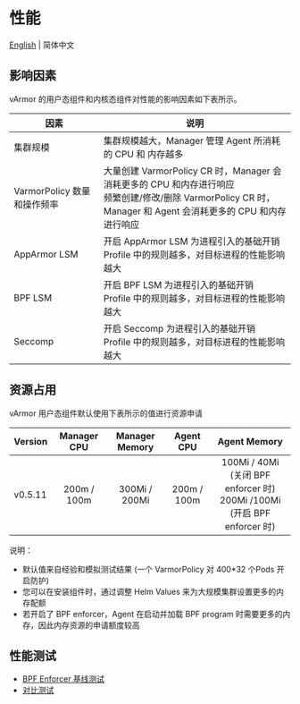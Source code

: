 # 性能
[English](index.md) | 简体中文

## 影响因素

vArmor 的用户态组件和内核态组件对性能的影响因素如下表所示。

| 因素 | 说明 |
| --- | ---- |
| 集群规模                   | 集群规模越大，Manager 管理 Agent 所消耗的 CPU 和 内存越多 |
| VarmorPolicy 数量和操作频率 | 大量创建 VarmorPolicy CR 时，Manager 会消耗更多的 CPU 和内存进行响应<br />频繁创建/修改/删除 VarmorPolicy CR 时，Manager 和 Agent 会消耗更多的 CPU 和内存进行响应 |
| AppArmor LSM             | 开启 AppArmor LSM 为进程引入的基础开销<br />Profile 中的规则越多，对目标进程的性能影响越大|
| BPF LSM                  | 开启 BPF LSM 为进程引入的基础开销<br />Profile 中的规则越多，对目标进程的性能影响越大 |
| Seccomp                  | 开启 Seccomp 为进程引入的基础开销<br />Profile 中的规则越多，对目标进程的性能影响越大 |

## 资源占用

vArmor 用户态组件默认使用下表所示的值进行资源申请

| Version | Manager CPU | Manager Memory | Agent CPU   | Agent Memory |
| ------- |:-----------:|:--------------:|:-----------:|:--------------------------------------------------------------------:|
| v0.5.11 | 200m / 100m | 300Mi / 200Mi  | 200m / 100m | 100Mi / 40Mi (关闭 BPF enforcer 时)<br />200Mi /100Mi (开启 BPF enforcer 时) |

说明：

* 默认值来自经验和模拟测试结果 (一个 VarmorPolicy 对 400*32 个Pods 开启防护)
* 您可以在安装组件时，通过调整 Helm Values 来为大规模集群设置更多的内存配额
* 若开启了 BPF enforcer，Agent 在启动并加载 BPF program 时需要更多的内存，因此内存资源的申请额度较高

## 性能测试

* [BPF Enforcer 基线测试](bpf_benchmark.zh_CN.md)
* [对比测试](comparison_testing.zh_CN.md)
